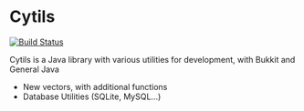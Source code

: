 # Cytils

[![Build Status](https://travis-ci.org/joemccann/dillinger.svg?branch=master)](https://linktr.ee/cyklon)

Cytils is a Java library with various utilities for development,
with Bukkit and General Java

- New vectors, with additional functions
- Database Utilities (SQLite, MySQL...)



